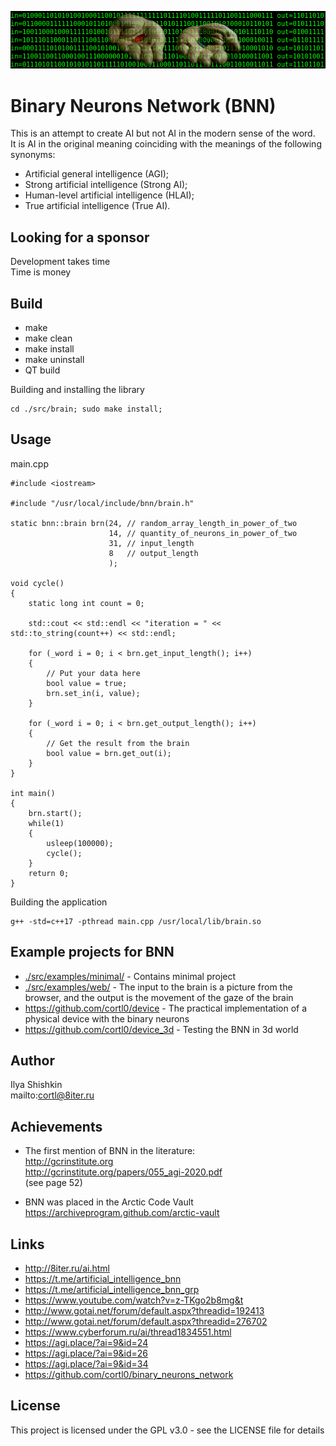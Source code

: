 ![](img.png)
# Binary Neurons Network (BNN)
This is an attempt to create AI but not AI in the modern sense of the word.  
It is AI in the original meaning coinciding with the meanings of the following synonyms:  
- Artificial general intelligence (AGI);  
- Strong artificial intelligence (Strong AI);  
- Human-level artificial intelligence (HLAI);  
- True artificial intelligence (True AI).

## Looking for a sponsor
Development takes time  
Time is money

## Build
- make
- make clean
- make install
- make uninstall
- QT build

Building and installing the library
```
cd ./src/brain; sudo make install;
```

## Usage

main.cpp
```
#include <iostream>

#include "/usr/local/include/bnn/brain.h"

static bnn::brain brn(24, // random_array_length_in_power_of_two
                      14, // quantity_of_neurons_in_power_of_two
                      31, // input_length
                      8   // output_length
                      );

void cycle()
{
    static long int count = 0;

    std::cout << std::endl << "iteration = " << std::to_string(count++) << std::endl;

    for (_word i = 0; i < brn.get_input_length(); i++)
    {
        // Put your data here
        bool value = true;
        brn.set_in(i, value);
    }

    for (_word i = 0; i < brn.get_output_length(); i++)
    {
        // Get the result from the brain
        bool value = brn.get_out(i);
    }
}

int main()
{
    brn.start();
    while(1)
    {
        usleep(100000);
        cycle();
    }
    return 0;
}
```

Building the application
```
g++ -std=c++17 -pthread main.cpp /usr/local/lib/brain.so
```

## Example projects for BNN
- [./src/examples/minimal/](../master/src/examples/minimal/) - Contains minimal project  
- [./src/examples/web/](../master/src/examples/web/) - The input to the brain is a picture from the browser, and the output is the movement of the gaze of the brain  
- https://github.com/cortl0/device - The practical implementation of a physical device with the binary neurons  
- https://github.com/cortl0/device_3d - Testing the BNN in 3d world

## Author
Ilya Shishkin  
mailto:cortl@8iter.ru

## Achievements
- The first mention of BNN in the literature:  
http://gcrinstitute.org  
http://gcrinstitute.org/papers/055_agi-2020.pdf  
(see page 52)

- BNN was placed in the Arctic Code Vault  
https://archiveprogram.github.com/arctic-vault

## Links
- http://8iter.ru/ai.html
- https://t.me/artificial_intelligence_bnn
- https://t.me/artificial_intelligence_bnn_grp
- https://www.youtube.com/watch?v=z-TKgo2b8mg&t
- http://www.gotai.net/forum/default.aspx?threadid=192413
- http://www.gotai.net/forum/default.aspx?threadid=276702
- https://www.cyberforum.ru/ai/thread1834551.html
- https://agi.place/?ai=9&id=24
- https://agi.place/?ai=9&id=26
- https://agi.place/?ai=9&id=34
- https://github.com/cortl0/binary_neurons_network

## License
This project is licensed under the GPL v3.0 - see the LICENSE file for details
